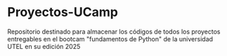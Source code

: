 # Proyectos-UCamp
Repositorio destinado para almacenar los códigos de todos los proyectos entregables en el bootcam "fundamentos de Python" de la universidad UTEL en su edición 2025

